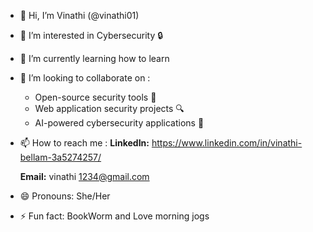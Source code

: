 - 👋 Hi, I’m Vinathi (@vinathi01)
- 👀 I’m interested in Cybersecurity 🔒 
- 🌱 I’m currently learning how to learn 
- 💞️ I’m looking to collaborate on :
    -   Open-source security tools 🔧  
    -   Web application security projects 🔍  
    -   AI-powered cybersecurity applications 🤝 
- 📫 How to reach me :
    **LinkedIn:** https://www.linkedin.com/in/vinathi-bellam-3a5274257/
  
    **Email:** vinathi 1234@gmail.com
- 😄 Pronouns: She/Her  
- ⚡ Fun fact: BookWorm and Love morning jogs

<!---
vinathi01/vinathi01 is a ✨ special ✨ repository because its `README.md` (this file) appears on your GitHub profile.
You can click the Preview link to take a look at your changes.
--->
